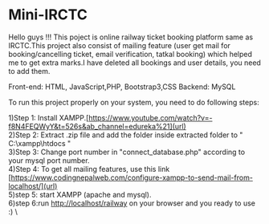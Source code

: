 # Mini-IRCTC

Hello guys !!! This poject is online railway ticket booking platform same as IRCTC.This project also consist of mailing feature (user get mail for booking/cancelling ticket, email verification, tatkal booking) which helped me to get extra marks.I have deleted all bookings and user details, you need to add them.

Front-end: HTML, JavaScript,PHP, Bootstrap3,CSS
Backend: MySQL

To run this project properly on your system, you need to do following steps:

1)Step 1: Install XAMPP.[https://www.youtube.com/watch?v=-f8N4FEQWyY&t=526s&ab_channel=edureka%21](url) \
2)Step 2: Extract .zip file and add the folder inside extracted folder to " C:\xampp\htdocs "\
3)Step 3: Change port number in "connect_database.php" according to your mysql port number.\
4)Step 4: To get all mailing features, use this link [https://www.codingnepalweb.com/configure-xampp-to-send-mail-from-localhost/](url) \
5)step 5: start XAMPP (apache and mysql).\
6)step 6:run [http://localhost/railway](url) on your browser and you ready to use :) \
          
